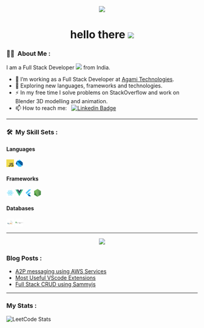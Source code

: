 <p align="center"><img src="https://media.giphy.com/media/xVRRDVP6lqtNQJrzN7/giphy.gif" /></p>

<h1 align="center">hello there <img src="https://media.giphy.com/media/hvRJCLFzcasrR4ia7z/giphy.gif" width="40"></h1>

### :man_technologist: &nbsp;About Me :

I am a Full Stack Developer <img src="https://media.giphy.com/media/WUlplcMpOCEmTGBtBW/giphy.gif" width="30"> from India.

- 🔭 I’m working as a Full Stack Developer at [Agami Technologies](https://agamitechnolies.com).
- 🌱 Exploring new languages, frameworks and technologies.
- ⚡ In my free time I solve problems on StackOverflow and work on Blender 3D modelling and animation.
- 📫 How to reach me: &nbsp; [![Linkedin Badge](https://img.shields.io/badge/-Anveeg-blue?style=flat&logo=Linkedin&logoColor=white)](https://www.linkedin.com/in/anveeg-sinha-669b801aa/)

---

### 🛠 &nbsp;My Skill Sets :

#### Languages
<code><img height="20" alt="javascript" title="javascript" src="https://raw.githubusercontent.com/github/explore/80688e429a7d4ef2fca1e82350fe8e3517d3494d/topics/javascript/javascript.png"></code>
<code><img height="20" alt="dart" title="Dart" src="https://raw.githubusercontent.com/github/explore/80688e429a7d4ef2fca1e82350fe8e3517d3494d/topics/dart/dart.png"></code>
#### Frameworks
<code><img height="20" alt="react" title="React" src="https://raw.githubusercontent.com/github/explore/80688e429a7d4ef2fca1e82350fe8e3517d3494d/topics/react/react.png"></code>
<code><img height="20" alt="vue" title="Vue" src="https://raw.githubusercontent.com/github/explore/5c058a388828bb5fde0bcafd4bc867b5bb3f26f3/topics/vue/vue.png"></code>
<code><img height="20" alt="flutter" title="Flutter" src="https://raw.githubusercontent.com/github/explore/80688e429a7d4ef2fca1e82350fe8e3517d3494d/topics/flutter/flutter.png"></code>
<code><img height="20" alt="nodejs" title="Nodejs" src="https://raw.githubusercontent.com/github/explore/80688e429a7d4ef2fca1e82350fe8e3517d3494d/topics/nodejs/nodejs.png"></code>
#### Databases
<code><img height="20" alt="mysql" title="Mysql" src="https://raw.githubusercontent.com/github/explore/80688e429a7d4ef2fca1e82350fe8e3517d3494d/topics/mysql/mysql.png"></code>
<code><img height="20" alt="mongodb" title="MongoDB" src="https://raw.githubusercontent.com/github/explore/80688e429a7d4ef2fca1e82350fe8e3517d3494d/topics/mongodb/mongodb.png"></code>

---
<p align="center"><img src="https://media.giphy.com/media/Ll88bcCbnV5U5UGsW7/giphy.gif" width="100"/></p>

### Blog Posts :
<!-- BLOG-POST-LIST:START -->
- [A2P messaging using AWS Services](https://blog.agamitechnologies.com/a2p-two-way-sms-using-amazon-aws-sdk-and-node-js/)
- [Most Useful VScode Extensions](https://blog.agamitechnologies.com/vscode-extensions/)
- [Full Stack CRUD using Sammyjs](https://blog.agamitechnologies.com/hey-sammy/)
<!-- BLOG-POST-LIST:END -->

---
### My Stats :
![LeetCode Stats](https://leetcode.card.workers.dev/anmol1905?theme=nord&font=source_code_pro&extension=null)
